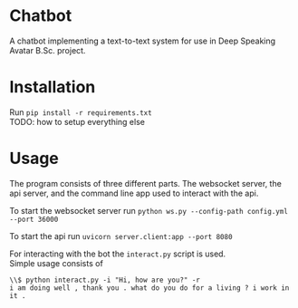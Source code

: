 # Chatbot
A chatbot implementing a text-to-text system for use in Deep Speaking Avatar B.Sc. project.

# Installation
Run `pip install -r requirements.txt`<br/>
TODO: how to setup everything else

# Usage
The program consists of three different parts. 
The websocket server, the api server, and the command line app used to interact with the api.

To start the websocket server run `python ws.py --config-path config.yml --port 36000`

To start the api run `uvicorn server.client:app --port 8080`

For interacting with the bot the `interact.py` script is used. <br/>
Simple usage consists of 
```
\\$ python interact.py -i "Hi, how are you?" -r 
i am doing well , thank you . what do you do for a living ? i work in it .
```
